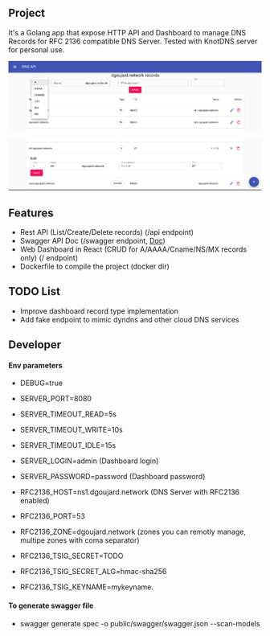 ## Project
It's a Golang app that expose HTTP API and Dashboard to manage DNS Records for RFC 2136 compatible DNS Server.
Tested with KnotDNS server for personal use.

![screen1](https://github.com/dgoujard/rfc2136_web_api/blob/master/screenshot/screen1.png?raw=true)

![screen2](https://github.com/dgoujard/rfc2136_web_api/blob/master/screenshot/screen2.png?raw=true)


## Features
- Rest API (List/Create/Delete records) (/api endpoint)
- Swagger API Doc (/swagger endpoint, [Doc](https://petstore.swagger.io/?url=https://raw.githubusercontent.com/dgoujard/rfc2136_web_api/master/public/swagger/swagger.json))
- Web Dashboard in React (CRUD for A/AAAA/Cname/NS/MX records only) (/ endpoint)
- Dockerfile to compile the project (docker dir)

## TODO List
- Improve dashboard record type implementation
- Add fake endpoint to mimic dyndns and other cloud DNS services

## Developer

#### Env parameters
- DEBUG=true
- SERVER_PORT=8080
- SERVER_TIMEOUT_READ=5s
- SERVER_TIMEOUT_WRITE=10s
- SERVER_TIMEOUT_IDLE=15s
- SERVER_LOGIN=admin (Dashboard login)
- SERVER_PASSWORD=password (Dashboard password)

- RFC2136_HOST=ns1.dgoujard.network (DNS Server with RFC2136 enabled)
- RFC2136_PORT=53
- RFC2136_ZONE=dgoujard.network (zones you can remotly manage, multipe zones with coma separator)
- RFC2136_TSIG_SECRET=TODO
- RFC2136_TSIG_SECRET_ALG=hmac-sha256
- RFC2136_TSIG_KEYNAME=mykeyname.

#### To generate swagger file
- swagger generate spec -o public/swagger/swagger.json --scan-models
